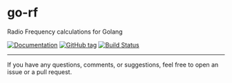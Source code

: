 # go-rf

Radio Frequency calculations for Golang

[![Documentation](https://img.shields.io/badge/docs-godoc-blue.svg)](https://godoc.org/github.com/ryankurte/go-rf)
[![GitHub tag](https://img.shields.io/github/tag/ryankurte/go-rf.svg)](https://github.com/ryankurte/go-rf)
[![Build Status](https://travis-ci.org/ryankurte/go-rf.svg?branch=master)](https://travis-ci.org/ryankurte/go-rf)

---

If you have any questions, comments, or suggestions, feel free to open an issue or a pull request.

